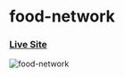 # food-network

### [Live Site](https://food-network-site.netlify.app/)

![food-network](https://gitlab.com/mehesultana/food-portfolio/-/blob/main/images/cover.png)

